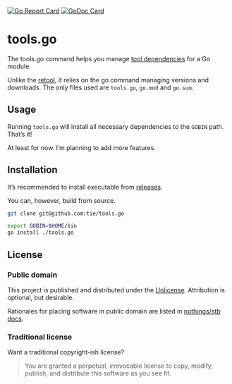 [![Go Report Card](https://goreportcard.com/badge/github.com/tie/tools.go)](https://goreportcard.com/report/github.com/tie/tools.go)
[![GoDoc Card](https://godoc.org/github.com/tie/tools.go?status.svg)](https://godoc.org/github.com/tie/tools.go)

# tools.go

The tools.go command helps you manage [tool dependencies](https://github.com/golang/go/wiki/Modules#how-can-i-track-tool-dependencies-for-a-module) for a Go module.

Unlike the [retool](https://github.com/twitchtv/retool), it relies on the go command managing versions and downloads. The only files used are `tools.go`, `go.mod` and `go.sum`.

## Usage

Running `tools.go` will install all necessary dependencies to the `GOBIN`  path.
That’s it!

At least for now. I’m planning to add more features.

## Installation

It’s recommended to install executable from [releases](https://github.com/tie/tools.go/releases).

You can, however, build from source.

```sh
git clone git@github.com:tie/tools.go

export GOBIN=$HOME/bin
go install ./tools.go
```

## License

### Public domain

This project is published and distributed under the [Unlicense](LICENSE). Attribution is optional, but desirable.

Rationales for placing software in public domain are listed in [nothings/stb docs](https://github.com/nothings/stb/blob/master/docs/why_public_domain.md).

### Traditional license

Want a traditional copyright-ish license?

>You are granted a perpetual, irrevocable license to copy, modify, publish, and distribute this software as you see fit.
